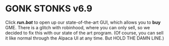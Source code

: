 # GONK STONKS v6.9
Click **_run.bat_** to open up our state-of-the-art GUI, which allows you to **buy** GME. There is a glitch with robinhood, where you can only sell, so we decided to fix this with our state of the art program. (Of course, you can sell it like normal through the Alpaca UI at any time. But HOLD THE DAMN LINE.) 
